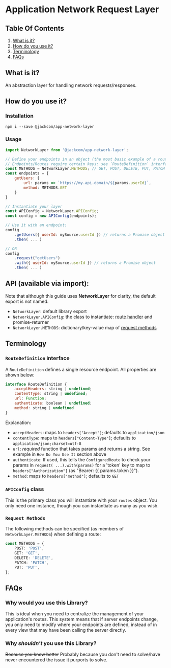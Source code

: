 # Application Network Request Layer

## Table Of Contents
1. [What is it?](#what-is-it)
2. [How do you use it?](#how-do-you-use-it)
3. [Terminology](#terminology)
3. [FAQs](#faqs)

## What is it?
An abstraction layer for handling network requests/responses. 

## How do you use it?
### Installation
    npm i --save @jackcom/app-network-layer

### Usage
```javascript
import NetworkLayer from '@jackcom/app-network-layer'; 

// Define your endpoints in an object (the most basic example of a route is below).
// Endpoints/Routes require certain keys: see `RouteDefinition` interface below
const METHODS = NetworkLayer.METHODS; // GET, POST, DELETE, PUT, PATCH
const endpoints = {
    getUsers: {
        url: params => `https://my.api.domain/${params.userId}`,
        method: METHODS.GET
    }
}

// Instantiate your layer
const APIConfig = NetworkLayer.APIConfig;
const config = new APIConfig(endpoints); 

// Use it with an endpoint:
config
    .getUsers({ userId: mySource.userId }) // returns a Promise object
    .then( ... )

// OR
config
    .request("getUsers")
    .with({ userId: mySource.userId }) // returns a Promise object
    .then( ... ) 
```

## API (available via import):
Note that although this guide uses **NetworkLayer** for clarity, the default export is not named.
* `NetworkLayer`: default library export 
* `NetworkLayer.APIConfig`: the class to instantiate: [route handler](#apiconfig-class) and promise-returner
* `NetworkLayer.METHODS`: dictionary/key-value map of [request methods](#request-methods)

## Terminology
### `RouteDefinition` interface 
A `RouteDefinition` defines a single resource endpoint. All properties are shown below:
```javascript
interface RouteDefinition {
    acceptHeaders: string | undefined;
    contentType: string | undefined;
    url: Function;
    authenticate: boolean | undefined;
    method: string | undefined
}
```
Explanation: 
* `acceptHeaders`: maps to `headers["Accept"]`; defaults to `application/json`
* `contentType`: maps to `headers["Content-Type"]`; defaults to `application/json;charset=utf-8`
* `url`: *required* function that takes params and returns a string. See example in `How Do You Use It` section above
* `authenticate`: If used, this tells the `ConfiguredRoute` to check your params in `request( ...).with(params)` for a 'token' key to map to `headers["Authorization"]` (as "Bearer: {{ params.token }}").
* `method`: maps to `headers["method"]`; defaults to `GET`

### `APIConfig` class
This is the primary class you will instantiate with your `routes` object. You only need one instance, though you can instantiate as many as you wish.

### `Request Methods`
The following methods can be specified (as members of `NetworkLayer.METHODS`) when defining a route:
```typescript
const METHODS = {
    POST: 'POST',
    GET: 'GET',
    DELETE: 'DELETE',
    PATCH: 'PATCH',
    PUT: 'PUT',
};
```

## FAQs
### Why would you use this Library?
This is ideal when you need to centralize the management of your
application's routes. This system means that if server endpoints change, you only
need to modify where your endpoints are defined, instead of in every view that may have 
been calling the server directly.

### Why _shouldn't_ you use this Library?
~~Because you know better~~ Probably because you don't need to solve/have never encountered the issue it purports to solve. 
